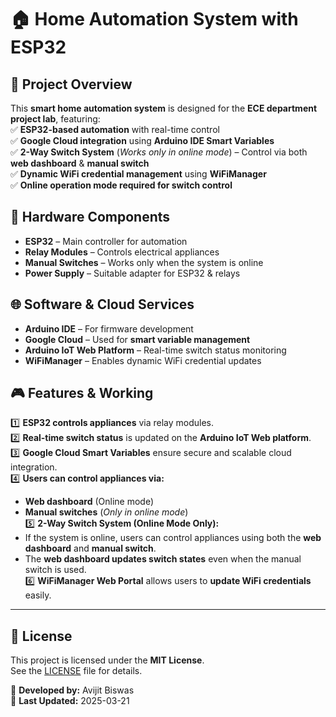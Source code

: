 # 🏠 Home Automation System with ESP32   

## 📌 Project Overview  
This **smart home automation system** is designed for the **ECE department project lab**, featuring:  
✅ **ESP32-based automation** with real-time control  
✅ **Google Cloud integration** using **Arduino IDE Smart Variables**  
✅ **2-Way Switch System** (*Works only in online mode*) – Control via both **web dashboard** & **manual switch**  
✅ **Dynamic WiFi credential management** using **WiFiManager**  
✅ **Online operation mode required for switch control**  

## 🔧 Hardware Components  
- **ESP32** – Main controller for automation  
- **Relay Modules** – Controls electrical appliances  
- **Manual Switches** – Works only when the system is online  
- **Power Supply** – Suitable adapter for ESP32 & relays  

## 🌐 Software & Cloud Services  
- **Arduino IDE** – For firmware development  
- **Google Cloud** – Used for **smart variable management**  
- **Arduino IoT Web Platform** – Real-time switch status monitoring  
- **WiFiManager** – Enables dynamic WiFi credential updates  

## 🎮 Features & Working  
1️⃣ **ESP32 controls appliances** via relay modules.  
2️⃣ **Real-time switch status** is updated on the **Arduino IoT Web platform**.  
3️⃣ **Google Cloud Smart Variables** ensure secure and scalable cloud integration.  
4️⃣ **Users can control appliances via:**  
   - **Web dashboard** (Online mode)  
   - **Manual switches** (*Only in online mode*)  
5️⃣ **2-Way Switch System (Online Mode Only):**  
   - If the system is online, users can control appliances using both the **web dashboard** and **manual switch**.  
   - The **web dashboard updates switch states** even when the manual switch is used.  
6️⃣ **WiFiManager Web Portal** allows users to **update WiFi credentials** easily.  

---

## 📜 License  
This project is licensed under the **MIT License**.  
See the [LICENSE](./LICENSE) file for details.  

🔧 **Developed by:** Avijit Biswas  
📅 **Last Updated:** 2025-03-21  
